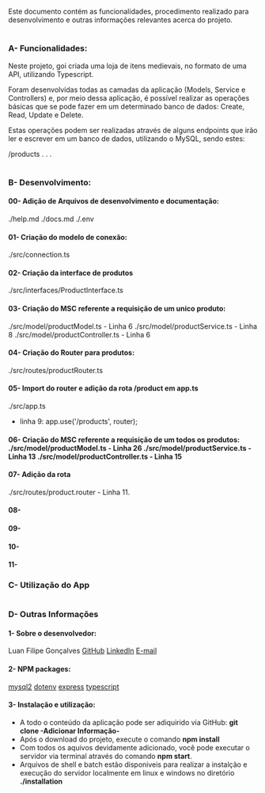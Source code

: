 Este documento contém as funcionalidades, procedimento realizado para desenvolvimento e outras informações relevantes acerca do projeto.

#
<h3>A- Funcionalidades:</h3>

Neste projeto, goi criada uma loja de itens medievais, no formato de uma API, utilizando Typescript.

Foram desenvolvidas todas as camadas da aplicação (Models, Service e Controllers) e, por meio dessa aplicação, é possível realizar as operações básicas que se pode fazer em um determinado banco de dados: Create, Read, Update e Delete.

Estas operações podem ser realizadas através de alguns endpoints que irão ler e escrever em um banco de dados, utilizando o MySQL, sendo estes:

/products
.
.
.

#
<h3>B- Desenvolvimento:</h3>

<h4>00- Adição de Arquivos de desenvolvimento e documentação:</h4>
./help.md
./docs.md
./.env

<!-- Nota: A porta utilizada não foi especificada nas variáveis ambientais, sendo especificada em cada query -->

<h4>01- Criação do modelo de conexão:</h4>
./src/connection.ts

<h4>02- Criação da interface de produtos</h4>
./src/interfaces/ProductInterface.ts

<h4>03- Criação do MSC referente a requisição de um unico produto:</h4>
./src/model/productModel.ts - Linha 6
./src/model/productService.ts - Linha 8
./src/model/productController.ts - Linha 6

<h4>04- Criação do Router para produtos:</h4>
./src/routes/productRouter.ts

<!-- Nota: Todas as rotas devem ser e foram/serão inclusas em ./src/app.ts -->

<h4>05- Import do router e adição da rota /product em app.ts</h4>
./src/app.ts

* linha 9: app.use('/products', router);

<h4>06- Criação do MSC referente a requisição de um todos os produtos:</05>
./src/model/productModel.ts - Linha 26
./src/model/productService.ts - Linha 13
./src/model/productController.ts - Linha 15

<h4>07- Adição da rota </h4>
./src/routes/product.router - Linha 11.

<h4>08- </h4>
<h4>09- </h4>
<h4>10- </h4>
<h4>11- </h4>

<h3>C- Utilização do App</h3>

#
<h3>D- Outras Informações</h3>

<h4>1- Sobre o desenvolvedor: </h4>

Luan Filipe Gonçalves
[GitHub](github.com/luanfgoncalves)
[LinkedIn](linkedin.com/luanfgoncalves)
[E-mail](luanfgoncalves@outlook.com)

<h4>2- NPM packages:</h4>

[mysql2](https://www.npmjs.com/package/mysql2)
[dotenv]()
[express]()
[typescript]()

<h4>3- Instalação e utilização:</h4>

* A todo o conteúdo da aplicação pode ser adiquirido via GitHub: <b>git clone -Adicionar Informação-</b>
* Após o download do projeto, execute o comando <b>npm install</b>
* Com todos os aquivos devidamente adicionado, você pode executar o servidor via terminal através do comando <b>npm start</b>.
* Arquivos de shell e batch estão disponiveis para realizar a instalção e execução do servidor localmente em linux e windows no diretório <b>./installation<b/>

